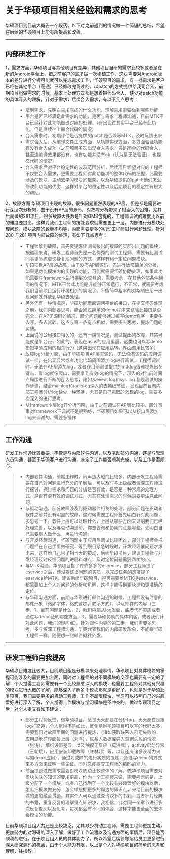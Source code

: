 ﻿# 关于华硕项目相关经验和需求的思考

华硕项目到目前大概告一个段落，以下对之前遇到的情况做一个简短的总结，希望在后续的华硕项目上能有所提高和改善。

---

## 内部研发工作
1，需求方面，华硕项目与其他项目有差异，其他项目自研的需求比较多或者是在新的Android平台上，把之前客户的需求做一次移植工作，这块需要对Android版本的差异进行分析可能就可以完成需求工作，华硕项目的需求，有一批需求是客户已经在其他平台（高通）已经修改完善过的，以patch的方式提供给我司合入，前期项目组做需求的时候，基本上处理方式都是想着把代码合入，缺少对patch功能的具体深入的理解，针对于需求，后续合入需求，有以下几点思考：

> * 拿到需求，先明白需求完成的什么功能，理解需求需要做到哪些功能
> * 平台是否已经满足此需求的功能，是否与需求工程师沟通，目前MTK平台已经针对此功能做过对应的处理。（有出现过其实平台已经有此功能，但是继续往上面合代码的情况）
> * 合入需求时，初期评估是否提供的patch是否兼容MTK，及时反馈出来
> * 需求合入后，从编译文件生成方面，从功能实现方面，多方面验证功能有没有合入成功（之前项目多次出现合入需求，只是简单的代码合入，甚至连编译效果都没有，也有功能并没有ok（认为是无法验证），也提交代码的情况）
> * 合入需求后对平台稳定性的波及范围分析，后续项目希望对应的工程师不仅要合入需求，更需要工程师对此功能块的整体代码的把握，此需要涉及的模块，主动去学习模块的框架，以及华硕提供的patch他们怎么修改此功能的优劣，这样对平台的稳定性以及后期项目的稳定性有很大的帮助。

2，故障方面
华硕项目出现的故障，很多问题虽然表现的AP层，但是都是需要进行深层次分析的，由于没有AP层的源码，对故障分析带来了相当大的困难，尤其后面做的281项目，很多故障大多数是针对GMS包提的，工程师调试的难度比以前的难度要提高，这样对我们工程师的技能要求就需要更上一层，内部进行分模块处理问题，模块故障的数量不均等，内部需要更多的机动工程师进行问题处理。针对280 与281 项目内部故障的处理，有如下几点思考：

> * 工程师拿到故障，首先要提炼出测试报出的故障的实质出问题的模块，按道理来说，研发工程师首先是一名优秀的测试工程师，需要有比测试同事更简练更快捷复现问题的方式，这样有利于定位问题模块。
> * 华硕项目AP层的故障，由于没有AP层源码，先进行故障简单的分析，如果是功能模块内的实现的功能，可能就需要华硕协助处理，如果此功能需要与framework进行深层次交互的，需要考虑，在其他外部条件相同的情况下，MTK平台此功能是非能够正常运行，不正常，就需要考虑我们当前项目运行环境相关的情况了。不能简单粗率的对华硕应用一出现问题就外放到华硕去处理。
> * 另外还有一种情况是，华硕功能里面调用平台的接口，在提交华硕处理之前，我们内部要思考，能否通过简单的demo程序来试验此接口是否完全，在AP无源码的情况，部分问题能够通过编写demo程序一定要多去写，多去试验。这点与第一点有点相似，需要多去思考，提炼问题的实质。
> * 上面说的公用接口相关的，还有一类情况是，测试提出的故障，其实可能就是平台设计如此的，表现在asus的应用里面，这类也可以写demo模拟华硕应用的相关行为（这类出现在应用跳转，界面调用比较多）
> * 故障log分析方面，由于华硕项目AP层无源码，无法像有源码的应用调试一样，在出现异常或者功能代码周围添加log进行调试，工程师调试时，无法在AP层添加log，或者在目前测试提供的mtklog很难提炼出关键点，看log就像爬山，需要拿到有效log的情况下，深入的对当前时间点周围进行不断的深入思考，诸如从event log和sys log 复现测试的操作步骤，结合mainlog和radiolog深入的去抓细节点，发现目前目前内部工程师分析log缺少一种坚持，尤其是自己抓取的必现的log，需要多次深入的进行思考。
> * 从framework层log开分析问题，由于之前调试在AP层比较多，部分同事对framework下调试不是很熟练，华硕项目如果可以从接口层添加log来调试的，需要多操作

---
## 工作沟通

研发工作沟通比较重要，不管是与内部软件沟通，以及驱动部分沟通，还是与管理人员沟通，甚至于华硕客户进行沟通，决定了工作能否顺利完成，以及工作是否顺心。

> *  内部软件沟通，前期工作时，闷声造大船的比较多，内部研发工程师需要在自己对问题进行充分的了解后，可以及时与上级或者资深工程师进行探讨，探讨需求和问题的分析是否有效，是否是一种常规的处理方式，是否有更有效的调试方式。尤其在处理需求的时候需要更注意此问题。
> * 与驱动沟通，部分故障涉及到驱动器件相关的处理，部分问题在驱动和软件之前并没有明显的故障，这时候需要工程师首先明白针对此问题，多思考一下，软件上层可以处理什么，上层从哪些方面来证明我们已经处理完善，以及与驱动沟通前，你想咨询和协助的点是哪些。先明白自己需要别人做什么，再进行沟通。
> * 与开发经理沟通，华硕问题由于应用层调试比较困难，部分工程师会把问题押在自己手里做研究，等到项目紧急时段时，开发经理催问题才爆出来，这样给自己带了相当大的被动，后续华硕项目，建议工程师与开发经理及时反馈问题的进展和难点，及时定位问题需要帮忙的点。
> * 与MTK沟通，华硕项目提了许许多多的eservice，部分工程师提了eservice之后，还没提炼出问题的实质，以完成任务的态度提了eservice给MTK，建议后续华硕项目，是否需要给MTK提eservice，都需要加上个人对问题的分析和见解，这样才能得到更快捷和更准确的定位。
> * 与华硕沟通方面，前期与华硕进行邮件沟通的时候，工程师没有注意的邮件形象（诸如字体，格式这块，联系方式），以及邮件的内容（三步，1，目前问题是什么，2，我们内部从log发面，或者代码实质或者通过写demo证明哪些方面，3，需要华硕协助的具体内容，或者我们针对此问题，我们的疑问点）。针对邮件内容的第二步，我们需要多思考，多与资深工程师沟通，毕竟代表我们的内部研发形象，不能跟华硕工程师一样，随便想一封邮件就往外发。

--- 
## 研发工程师自我提高
华硕项目难度比较大，目前项目组是分模块来处理事情，华硕项目对具体模块的掌握可能涉及的需要更加全面，同时对工程师的对不同模块的交互也需要有一定的了解，个人觉得工程师需要有一个比较熟悉深入的模块，也需要工程师对其他有兴趣的模块进行大概的了解，能够深入了解多个模块那就是更好了，也就是对于华硕此类项目，我们需要更多的机动工程师，工作不局限模块，学习可以按照自己的兴趣爱好进行深入了解，个人觉得工作模块与学习模块是不冲突的。做过华硕项目之后，对个人提交有如下建议：

> * 部分工程师反馈，做华硕项目，感觉天天都是在分析log，天天都在是跟log打交道，个人觉得不是如此，反倒觉得华硕项目可以写的代码太多，需要我们对故障里面的问题进行提炼，（诸如获取联系人群组失败的，应用显示在界面最上层（刘洋），联系人数据库导入查询失败的情况（张涛），墙纸设置差异，以及触摸无反应（莫洪武），activity启动异常（王朝斌），应用安装卸载故障（许林超）等，以及还有诸多没精力来写的demo应用），通过对故障的进行实质的提炼，通过写demo的方式来多方面来证明一些论证。同时又能提交工程师的编码的能力。
> * 前面提到过做需求需要对模块周边比较整体的了解，做华硕项目需要对模块关联的知识的要求更高，作为一个工程师来说，需要考虑的是，上级分配了一个模块，或者自己找到了一个比较有兴趣爱好的模块以后，怎么把模块做充分，怎么样挖掘更多的周边的知识点，来给目前的模块做的更加融会贯通。其实个人可以通过查询众多的书籍，或者针对经典的书籍，重复反复的理解重点知识块，我相信，针对同一个章节进行多次反复查阅以及思考，每次都会有不同的体会，这样才能更全面的去体会模块的功能。

目前华硕项目组人力还是比较缺乏，尤其缺少机动工程师，需要工程师更加主动，更加努力的对源码的深入了解，做好了工作流程以及沟通方面的事情后，项目能否顺利的进行，在于项目组人员的具体功力了，所以希望后续领导层给员工更多进行深入研究源码的机会，由于个人能力有限，以上是个人对华硕项目的简单的思考和理解，往指教。




